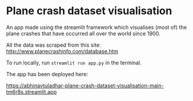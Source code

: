 # Plane crash dataset visualisation

An app made using the streamlit framework which visualises (most of) the plane crashes that 
have occurred all over the world since 1900.

All the data was scraped from this site: http://www.planecrashinfo.com/database.htm

To run locally, run `streamlit run app.py` in the terminal.

The app has been deployed here:

https://abhinavtuladhar-plane-crash-dataset-visualisation-main-tm6r8s.streamlit.app